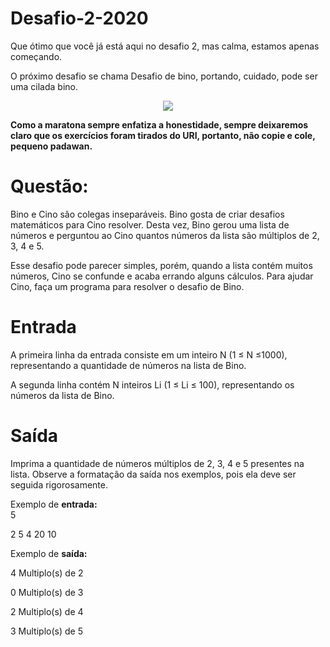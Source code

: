 # Desafio-2-2020

Que ótimo que você já está aqui no desafio 2, mas calma, estamos apenas começando.

O próximo desafio se chama Desafio de bino, portando, cuidado, pode ser uma cilada bino.


<div align="center">
<img src="https://media.giphy.com/media/prnZTh1g74E1i/giphy.gif" >
</div>


**Como a maratona sempre enfatiza a honestidade, sempre deixaremos claro que os exercícios foram tirados do URI, portanto, não copie e cole, pequeno padawan.**

# Questão:

Bino e Cino são colegas inseparáveis. Bino gosta de criar desafios matemáticos para Cino resolver. Desta vez, Bino gerou uma lista de números e perguntou ao Cino quantos números da lista são múltiplos de 2, 3, 4 e 5.

Esse desafio pode parecer simples, porém, quando a lista contém muitos números, Cino se confunde e acaba errando alguns cálculos. Para ajudar Cino, faça um programa para resolver o desafio de Bino.

# Entrada

A primeira linha da entrada consiste em um inteiro N (1 ≤ N ≤1000), representando a quantidade de números na lista de Bino.

A segunda linha contém N inteiros Li (1 ≤ Li ≤ 100), representando os números da lista de Bino.

# Saída

Imprima a quantidade de números múltiplos de 2, 3, 4 e 5 presentes na lista. Observe a formatação da saída nos exemplos, pois ela deve ser seguida rigorosamente.

Exemplo de **entrada:**   
5  

2 5 4 20 10

Exemplo de **saída:**  

4 Multiplo(s) de 2  

0 Multiplo(s) de 3  

2 Multiplo(s) de 4  

3 Multiplo(s) de 5
